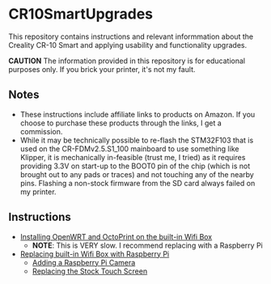 # CR10SmartUpgrades

This repository contains instructions and relevant informmation about the Creality CR-10 Smart and applying usability and functionality upgrades.

**CAUTION** The information provided in this repository is for educational purposes only. If you brick your printer, it's not my fault.

## Notes

- These instructions include affiliate links to products on Amazon. If you choose to purchase these products through the links, I get a commission.
- While it may be technically possible to re-flash the STM32F103 that is used on the CR-FDMv2.5.S1_100 mainboard to use something like Klipper, it is mechanically in-feasible (trust me, I tried) as it requires providing 3.3V on start-up to the BOOT0 pin of the chip (which is not brought out to any pads or traces) and not touching any of the nearby pins. Flashing a non-stock firmware from the SD card always failed on my printer.

## Instructions

- [Installing OpenWRT and OctoPrint on the built-in Wifi Box](https://github.com/JWhitleyWork/CR10SmartUpgrades/blob/main/Instructions/WifiBoxToOpenWRT.md)
  - **NOTE**: This is VERY slow. I recommend replacing with a Raspberry Pi
- [Replacing built-in Wifi Box with Raspberry Pi](https://github.com/JWhitleyWork/CR10SmartUpgrades/blob/main/Instructions/ReplaceWifiBoxWithRpi.md)
  - [Adding a Raspberry Pi Camera](https://github.com/JWhitleyWork/CR10SmartUpgrades/blob/main/Instructions/InstallRaspberryPiCamera.md)
  - [Replacing the Stock Touch Screen](https://github.com/JWhitleyWork/CR10SmartUpgrades/blob/main/Instructions/ReplacingTheStockScreen.md)
